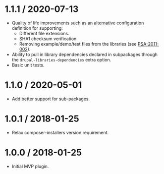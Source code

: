 1.1.1 / 2020-07-13
========================

* Quality of life improvements such as an alternative configuration
definition for supporting:
    * Different file extensions.
    * SHA1 checksum verification.
    * Removing example/demo/test files from the libraries (see [PSA-2011-002](https://www.drupal.org/node/1189632)).
* Ability to pull in library dependencies declared in subpackages through the
`drupal-libraries-dependencies` extra option.
* Basic unit tests.

1.1.0 / 2020-05-01
========================
* Add better support for sub-packages.

1.0.1 / 2018-01-25 
========================
* Relax composer-installers version requirement.

1.0.0 / 2018-01-25 
========================
* Initial MVP plugin.
